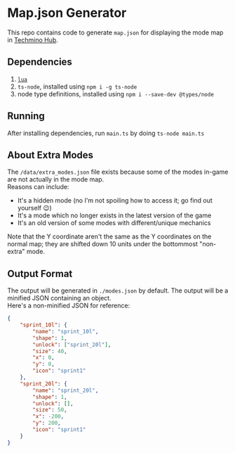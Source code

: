 # Map.json Generator
This repo contains code to generate `map.json` for displaying the mode map in [Techmino Hub](https://techmino-hub.github.io/).

## Dependencies
1. [`lua`](https://www.lua.org/download.html)
2. `ts-node`, installed using `npm i -g ts-node`
3. node type definitions, installed using `npm i --save-dev @types/node`

## Running
After installing dependencies, run `main.ts` by doing `ts-node main.ts`

## About Extra Modes
The `/data/extra_modes.json` file exists because some of the modes in-game are not actually in the mode map.  
Reasons can include:
- It's a hidden mode (no I'm not spoiling how to access it; go find out yourself 😉)
- It's a mode which no longer exists in the latest version of the game
- It's an old version of some modes with different/unique mechanics

Note that the Y coordinate aren't the same as the Y coordinates on the normal map; they are shifted down 10 units under the bottommost "non-extra" mode.

## Output Format
The output will be generated in `./modes.json` by default. The output will be a minified JSON containing an object.  
Here's a non-minified JSON for reference:
```json
{
    "sprint_10l": {
        "name": "sprint_10l",
        "shape": 1,
        "unlock": ["sprint_20l"],
        "size": 40,
        "x": 0,
        "y": 0,
        "icon": "sprint1"
    },
    "sprint_20l": {
        "name": "sprint_20l",
        "shape": 1,
        "unlock": [],
        "size": 50,
        "x": -200,
        "y": 200,
        "icon": "sprint1"
    }
}
```